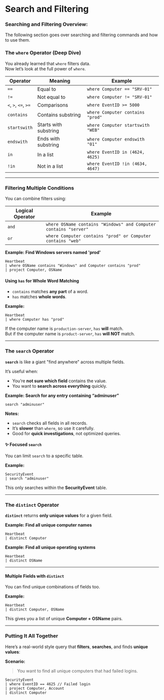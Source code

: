 # Search and Filtering

### Searching and Filtering Overview:

The following section goes over searching and filtering commands and how to use them.

### The `where` Operator (Deep Dive)

You already learned that `where` filters data.\
Now let’s look at the full power of `where`.

| Operator             | Meaning               | Example                           |
| -------------------- | --------------------- | --------------------------------- |
| `==`                 | Equal to              | `where Computer == "SRV-01"`      |
| `!=`                 | Not equal to          | `where Computer != "SRV-01"`      |
| `<`, `>`, `<=`, `>=` | Comparisons           | `where EventID >= 5000`           |
| `contains`           | Contains substring    | `where Computer contains "prod"`  |
| `startswith`         | Starts with substring | `where Computer startswith "WEB"` |
| `endswith`           | Ends with substring   | `where Computer endswith "01"`    |
| `in`                 | In a list             | `where EventID in (4624, 4625)`   |
| `!in`                | Not in a list         | `where EventID !in (4634, 4647)`  |

***

### Filtering Multiple Conditions

You can combine filters using:

| Logical Operator | Example                                                          |
| ---------------- | ---------------------------------------------------------------- |
| `and`            | `where OSName contains "Windows" and Computer contains "server"` |
| `or`             | `where Computer contains "prod" or Computer contains "web"`      |

**Example: Find Windows servers named 'prod'**

```kql
Heartbeat
| where OSName contains "Windows" and Computer contains "prod"
| project Computer, OSName
```

#### Using `has` for Whole Word Matching

* `contains` matches **any part** of a word.
* `has` matches **whole words**.

**Example:**

```kql
Heartbeat
| where Computer has "prod"
```

If the computer name is `production-server`, `has` **will** match.\
But if the computer name is `product-server`, `has` **will NOT** match.

***

### The `search` Operator

**`search`** is like a giant "find anywhere" across multiple fields.

It’s useful when:

* You’re **not sure which field** contains the value.
* You want to **search across everything** quickly.

**Example: Search for any entry containing “adminuser”**

```kql
search "adminuser"
```

**Notes:**

* `search` checks all fields in all records.
* It’s **slower** than `where`, so use it carefully.
* Good for **quick investigations**, not optimized queries.

#### ✨ Focused `search`

You can limit `search` to a specific table.

**Example:**

```kql
SecurityEvent
| search "adminuser"
```

This only searches within the **SecurityEvent** table.

***

### The `distinct` Operator

**`distinct`** returns **only unique values** for a given field.

**Example: Find all unique computer names**

```kql
Heartbeat
| distinct Computer
```

**Example: Find all unique operating systems**

```kql
Heartbeat
| distinct OSName
```

***

#### Multiple Fields with `distinct`

You can find unique combinations of fields too.

**Example:**

```kql
Heartbeat
| distinct Computer, OSName
```

This gives you a list of unique **Computer + OSName** pairs.

***

### Putting It All Together

Here’s a real-world style query that **filters**, **searches**, and finds **unique values**:

**Scenario:**

> You want to find all unique computers that had failed logins.

```kql
SecurityEvent
| where EventID == 4625 // Failed login
| project Computer, Account
| distinct Computer
```
